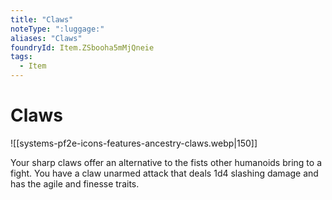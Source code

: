 ```yaml
---
title: "Claws"
noteType: ":luggage:"
aliases: "Claws"
foundryId: Item.ZSbooha5mMjQneie
tags:
  - Item
---
```


# Claws
![[systems-pf2e-icons-features-ancestry-claws.webp|150]]

Your sharp claws offer an alternative to the fists other humanoids bring to a fight. You have a claw unarmed attack that deals 1d4 slashing damage and has the agile and finesse traits.
